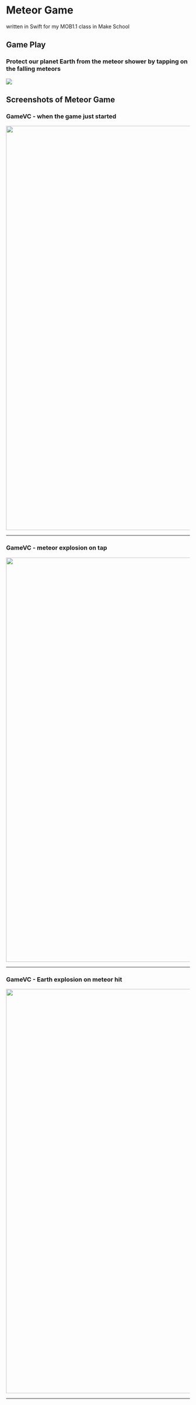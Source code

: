# Meteor Game
written in Swift for my MOB1.1 class in Make School

## Game Play 
### Protect our planet Earth from the meteor shower by tapping on the falling meteors
![](screenshots/gamePlay.gif)

## Screenshots of Meteor Game
### __GameVC__ - when the game just started
<img src="https://github.com/SamuelFolledo/MeteorGame/blob/master/screenshots/gameStart.PNG" width="621" height="1104">

---
### __GameVC__ - meteor explosion on tap
<img src="https://github.com/SamuelFolledo/MeteorGame/blob/master/screenshots/explosion.png" width="621" height="1104">

---

### __GameVC__ - Earth explosion on meteor hit
<img src="https://github.com/SamuelFolledo/MeteorGame/blob/master/screenshots/earthExplosion.PNG" width="621" height="1104">

---

